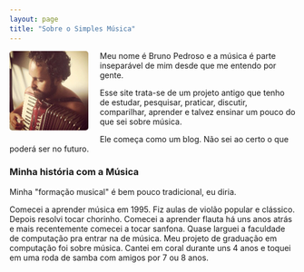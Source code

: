```yaml
---
layout: page
title: "Sobre o Simples Música"
---
```


<img src="/img/bruno.jpg" style="float:left;height:140px;margin:0 20px 10px 0; border: 1px; border-radius:5px"/>
Meu nome é Bruno Pedroso e a música é parte inseparável de mim desde que me entendo por gente.

Esse site trata-se de um projeto antigo que tenho de estudar, pesquisar, praticar, discutir, comparilhar, aprender e talvez ensinar um pouco do que sei sobre música.

Ele começa como um blog. Não sei ao certo o que poderá ser no futuro.


### Minha história com a Música

Minha "formação musical" é bem pouco tradicional, eu diria.

Comecei a aprender música em 1995. Fiz aulas de violão popular e clássico. Depois resolvi tocar chorinho. Comecei a aprender flauta há uns anos atrás e mais recentemente comecei a tocar sanfona. Quase larguei a faculdade de computação pra entrar na de música. Meu projeto de graduação em computação foi sobre música. Cantei em coral durante uns 4 anos e toquei em uma roda de samba com amigos por 7 ou 8 anos.

<br/>